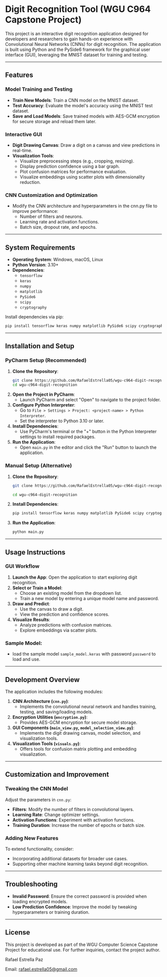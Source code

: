 # Digit Recognition Tool (WGU C964 Capstone Project)

This project is an interactive digit recognition application designed for developers and researchers to gain hands-on experience with Convolutional Neural Networks (CNNs) for digit recognition. The application is built using Python and the PySide6 framework for the graphical user interface (GUI), leveraging the MNIST dataset for training and testing.

---

## Features

### Model Training and Testing
- **Train New Models**: Train a CNN model on the MNIST dataset.
- **Test Accuracy**: Evaluate the model's accuracy using the MNIST test dataset.
- **Save and Load Models**: Save trained models with AES-GCM encryption for secure storage and reload them later.

### Interactive GUI
- **Digit Drawing Canvas**: Draw a digit on a canvas and view predictions in real-time.
- **Visualization Tools**:
  - Visualize preprocessing steps (e.g., cropping, resizing).
  - Display prediction confidence using a bar graph.
  - Plot confusion matrices for performance evaluation.
  - Visualize embeddings using scatter plots with dimensionality reduction.

### CNN Customization and Optimization
- Modify the CNN architecture and hyperparameters in the cnn.py file  to improve performance:
  - Number of filters and neurons.
  - Learning rate and activation functions.
  - Batch size, dropout rate, and epochs.

---

## System Requirements

- **Operating System**: Windows, macOS, Linux
- **Python Version**: 3.10+
- **Dependencies**:
  - `tensorflow`
  - `keras`
  - `numpy`
  - `matplotlib`
  - `PySide6`
  - `scipy`
  - `cryptography`


Install dependencies via pip:
```bash
pip install tensorflow keras numpy matplotlib PySide6 scipy cryptography
```

---

## Installation and Setup

### PyCharm Setup (Recommended)
1. **Clone the Repository**:
   ```bash
   git clone https://github.com/RafaelEstrella05/wgu-c964-digit-recognition.git
   cd wgu-c964-digit-recognition
   ```
2. **Open the Project in PyCharm**:
   - Launch PyCharm and select "Open" to navigate to the project folder.
3. **Configure Python Interpreter**:
   - Go to `File > Settings > Project: <project-name> > Python Interpreter`.
   - Set the interpreter to Python 3.10 or later.
4. **Install Dependencies**:
   - Use PyCharm's terminal or the "+" button in the Python Interpreter settings to install required packages.
5. **Run the Application**:
   - Open `main.py` in the editor and click the "Run" button to launch the application.

### Manual Setup (Alternative)

1. **Clone the Repository**:
   ```bash
   git clone https://github.com/RafaelEstrella05/wgu-c964-digit-recognition.git
   
   cd wgu-c964-digit-recognition
   ```
2. **Install Dependencies**:
   ```bash
   pip install tensorflow keras numpy matplotlib PySide6 scipy cryptography
   ```
3. **Run the Application**:
   ```bash
   python main.py
   ```

---

## Usage Instructions

### GUI Workflow
1. **Launch the App**: Open the application to start exploring digit recognition.
2. **Select or Train a Model**:
   - Choose an existing model from the dropdown list.
   - Train a new model by entering a unique model name and password.
3. **Draw and Predict**:
   - Use the canvas to draw a digit.
   - View the prediction and confidence scores.
4. **Visualize Results**:
   - Analyze predictions with confusion matrices.
   - Explore embeddings via scatter plots.

### Sample Model:
- load the sample model `sample_model.keras` with password `password` to load and use.

---

## Development Overview

The application includes the following modules:

1. **CNN Architecture (`cnn.py`)**:
   - Implements the convolutional neural network and handles training, testing, and saving/loading models.
2. **Encryption Utilities (`encryption.py`)**:
   - Provides AES-GCM encryption for secure model storage.
3. **GUI Components (`main_view.py`, `model_selection_view.py`)**:
   - Implements the digit drawing canvas, model selection, and visualization tools.
4. **Visualization Tools (`visuals.py`)**:
   - Offers tools for confusion matrix plotting and embedding visualization.

---

## Customization and Improvement

### Tweaking the CNN Model
Adjust the parameters in `cnn.py`:
- **Filters**: Modify the number of filters in convolutional layers.
- **Learning Rate**: Change optimizer settings.
- **Activation Functions**: Experiment with activation functions.
- **Training Duration**: Increase the number of epochs or batch size.

### Adding New Features
To extend functionality, consider:
- Incorporating additional datasets for broader use cases.
- Supporting other machine learning tasks beyond digit recognition.

---

## Troubleshooting

- **Invalid Password**: Ensure the correct password is provided when loading encrypted models.
- **Low Prediction Confidence**: Improve the model by tweaking hyperparameters or training duration.

---

## License

This project is developed as part of the WGU Computer Science Capstone Project for educational use. For further inquiries, contact the project author.

Rafael Estrella Paz

Email: rafael.estrella05@gmail.com


